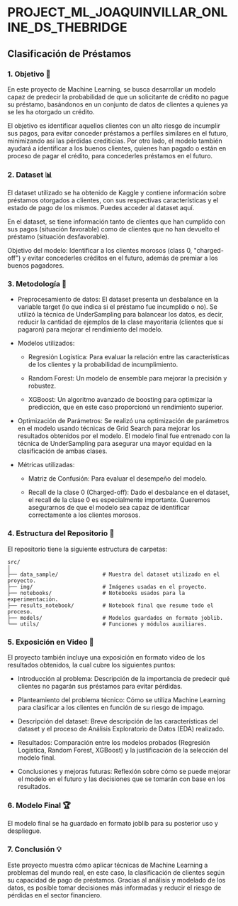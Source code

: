 # PROJECT_ML_JOAQUINVILLAR_ONLINE_DS_THEBRIDGE

## Clasificación de Préstamos

### 1. Objetivo 🎯
En este proyecto de Machine Learning, se busca desarrollar un modelo capaz de predecir la probabilidad de que un solicitante de crédito no pague su préstamo, basándonos en un conjunto de datos de clientes a quienes ya se les ha otorgado un crédito.

El objetivo es identificar aquellos clientes con un alto riesgo de incumplir sus pagos, para evitar conceder préstamos a perfiles similares en el futuro, minimizando así las pérdidas crediticias. Por otro lado, el modelo también ayudará a identificar a los buenos clientes, quienes han pagado o están en proceso de pagar el crédito, para concederles préstamos en el futuro.

### 2. Dataset 📊
El dataset utilizado se ha obtenido de Kaggle y contiene información sobre préstamos otorgados a clientes, con sus respectivas características y el estado de pago de los mismos. Puedes acceder al dataset aquí.

En el dataset, se tiene información tanto de clientes que han cumplido con sus pagos (situación favorable) como de clientes que no han devuelto el préstamo (situación desfavorable).

Objetivo del modelo: Identificar a los clientes morosos (class 0, "charged-off") y evitar concederles créditos en el futuro, además de premiar a los buenos pagadores.

### 3. Metodología 📝
- Preprocesamiento de datos: El dataset presenta un desbalance en la variable target (lo que indica si el préstamo fue incumplido o no). Se utilizó la técnica de UnderSampling para balancear los datos, es decir, reducir la cantidad de ejemplos de la clase mayoritaria (clientes que sí pagaron) para mejorar el rendimiento del modelo.

- Modelos utilizados:

    - Regresión Logística: Para evaluar la relación entre las características de los clientes y la probabilidad de incumplimiento.

    - Random Forest: Un modelo de ensemble para mejorar la precisión y robustez.

    - XGBoost: Un algoritmo avanzado de boosting para optimizar la predicción, que en este caso proporcionó un rendimiento superior.

- Optimización de Parámetros: Se realizó una optimización de parámetros en el modelo usando técnicas de Grid Search para mejorar los resultados obtenidos por el modelo. El modelo final fue entrenado con la técnica de UnderSampling para asegurar una mayor equidad en la clasificación de ambas clases.

- Métricas utilizadas:

    - Matriz de Confusión: Para evaluar el desempeño del modelo.

    - Recall de la clase 0 (Charged-off): Dado el desbalance en el dataset, el recall de la clase 0 es especialmente importante. Queremos asegurarnos de que el modelo sea capaz de identificar correctamente a los clientes morosos.

### 4. Estructura del Repositorio 📂
El repositorio tiene la siguiente estructura de carpetas:
```
src/
│
├── data_sample/              # Muestra del dataset utilizado en el proyecto.
├── img/                      # Imágenes usadas en el proyecto.
├── notebooks/                # Notebooks usados para la experimentación.
├── results_notebook/         # Notebook final que resume todo el proceso.
├── models/                   # Modelos guardados en formato joblib.
└── utils/                    # Funciones y módulos auxiliares.
```
### 5. Exposición en Video 🎥
El proyecto también incluye una exposición en formato vídeo de los resultados obtenidos, la cual cubre los siguientes puntos:

- Introducción al problema: Descripción de la importancia de predecir qué clientes no pagarán sus préstamos para evitar pérdidas.

- Planteamiento del problema técnico: Cómo se utiliza Machine Learning para clasificar a los clientes en función de su riesgo de impago.

- Descripción del dataset: Breve descripción de las características del dataset y el proceso de Análisis Exploratorio de Datos (EDA) realizado.

- Resultados: Comparación entre los modelos probados (Regresión Logística, Random Forest, XGBoost) y la justificación de la selección del modelo final.

- Conclusiones y mejoras futuras: Reflexión sobre cómo se puede mejorar el modelo en el futuro y las decisiones que se tomarán con base en los resultados.

### 6. Modelo Final 🏆
El modelo final se ha guardado en formato joblib para su posterior uso y despliegue.

### 7. Conclusión 💡
Este proyecto muestra cómo aplicar técnicas de Machine Learning a problemas del mundo real, en este caso, la clasificación de clientes según su capacidad de pago de préstamos. Gracias al análisis y modelado de los datos, es posible tomar decisiones más informadas y reducir el riesgo de pérdidas en el sector financiero.